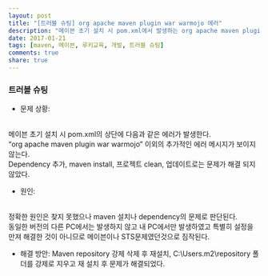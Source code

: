 ```yaml
---
layout: post
title: "[트러블 슈팅] org apache maven plugin war warmojo 에러"
description: "메이븐 초기 설치 시 pom.xml에서 발생하는 org apache maven plugin war warmojo 에러"
date: 2017-01-21
tags: [maven, 메이븐, 루키교육, 개발, 트러블 슈팅]
comments: true
share: true
---
```


### 트러블 슈팅

* 문제 상황: 
<br>
메이븐 초기 설치 시 pom.xml의 상단에 다음과 같은 에러가 발생한다. 
<br>
“org apache maven plugin war warmojo” 이외의 추가적인 에러 메시지가 보이지 않는다. 
<br>
Dependency 추가, maven install, 프로젝트 clean, 업데이트로는 문제가 해결 되지 않았다. 


* 원인: 
<br>
정확한 원인은 찾지 못했으나 maven 설치나 dependency의 문제로 판단된다. 
<br>
동일한 버전의 다른 PC에서는 발생하지  않고 내 PC에서만 발생하였고 특별히 설정을 만져 해결한 것이 아니므로 메이븐이나 STS문제였던것으로 짐작된다. 

* 해결 방안: Maven repository 강제 삭제 후 재설치, C:\Users\.m2\repository 폴더를 강제로 지우고 재 설치 후 문제가 해결되었다.
